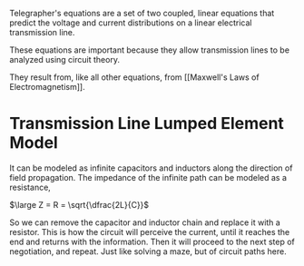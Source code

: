 Telegrapher's equations are a set of two coupled, linear equations that predict the voltage and current distributions on a linear electrical transmission line.

These equations are important because they allow transmission lines to be analyzed using circuit theory.

They result from, like all other equations, from [[Maxwell's Laws of Electromagnetism]].
# Transmission Line Lumped Element Model

It can be modeled as infinite capacitors and inductors along the direction of field propagation.
The impedance of the infinite path can be modeled as a resistance,

$\large Z = R = \sqrt{\dfrac{2L}{C}}$

So we can remove the capacitor and inductor chain and replace it with a resistor.
This is how the circuit will perceive the current, until it reaches the end and returns with the information.
Then it will proceed to the next step of negotiation, and repeat. Just like solving a maze, but of circuit paths here.